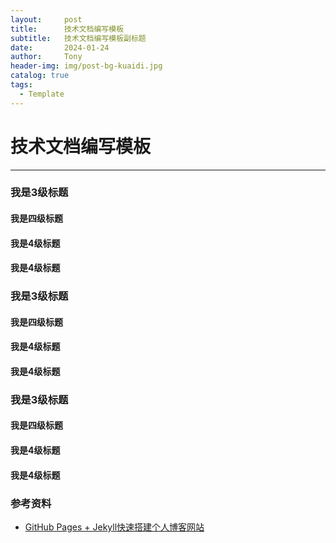 ```yaml
---
layout:     post
title:      技术文档编写模板
subtitle:   技术文档编写模板副标题
date:       2024-01-24
author:     Tony
header-img: img/post-bg-kuaidi.jpg
catalog: true
tags:
  - Template
---
```



# 技术文档编写模板

---------------

###  我是3级标题

#### 我是四级标题

#### 我是4级标题

#### 我是4级标题

### 我是3级标题

#### 我是四级标题

#### 我是4级标题

#### 我是4级标题

### 我是3级标题

#### 我是四级标题

#### 我是4级标题

#### 我是4级标题






### 参考资料
- [GitHub Pages + Jekyll快速搭建个人博客网站](https://blog.csdn.net/alnawang/article/details/132044345)



